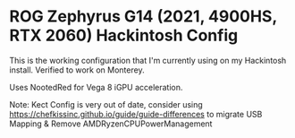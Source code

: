 # ROG Zephyrus G14 (2021, 4900HS, RTX 2060) Hackintosh Config

This is the working configuration that I'm currently using on my Hackintosh install. 
Verified to work on Monterey.

Uses NootedRed for Vega 8 iGPU acceleration.

Note: Kect Config is very out of date, consider using https://chefkissinc.github.io/guide/guide-differences to migrate USB Mapping & Remove AMDRyzenCPUPowerManagement
